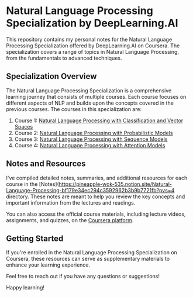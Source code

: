 # Natural Language Processing Specialization by DeepLearning.AI

This repository contains my personal notes for the Natural Language Processing Specialization offered by DeepLearning.AI on Coursera. The specialization covers a range of topics in Natural Language Processing, from the fundamentals to advanced techniques.

## Specialization Overview

The Natural Language Processing Specialization is a comprehensive learning journey that consists of multiple courses. Each course focuses on different aspects of NLP and builds upon the concepts covered in the previous courses. The courses in this specialization are:

1. Course 1: [Natural Language Processing with Classification and Vector Spaces](https://www.coursera.org/learn/classification-vector-spaces-in-nlp?specialization=natural-language-processing)
2. Course 2: [Natural Language Processing with Probabilistic Models](https://www.coursera.org/learn/probabilistic-models-in-nlp?specialization=natural-language-processing)
3. Course 3: [Natural Language Processing with Sequence Models](https://www.coursera.org/learn/sequence-models-in-nlp?specialization=natural-language-processing)
4. Course 4: [Natural Language Processing with Attention Models](https://www.coursera.org/learn/attention-models-in-nlp?specialization=natural-language-processing)

## Notes and Resources

I've compiled detailed notes, summaries, and additional resources for each course in the [Notes](https://pineapple-wok-535.notion.site/Natural-Language-Processing-bf179e34ec294c3592962b3b9b7721fb?pvs=4 directory. These notes are meant to help you review the key concepts and important information from the lectures and readings.

You can also access the official course materials, including lecture videos, assignments, and quizzes, on the [Coursera platform](https://www.coursera.org/specializations/natural-language-processing/).



## Getting Started
If you're enrolled in the Natural Language Processing Specialization on Coursera, these resources can serve as supplementary materials to enhance your learning experience.

Feel free to reach out if you have any questions or suggestions!

Happy learning!

